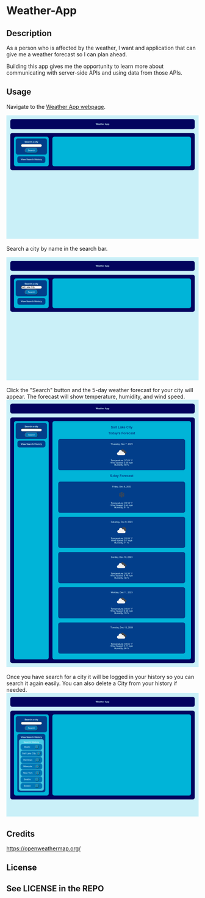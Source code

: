 # Weather-App

## Description

As a person who is affected by the weather, I want and application that can give me a weather forecast so I can plan ahead.

Building this app gives me the opportunity to learn more about communicating with server-side APIs and using data from those APIs.



## Usage

Navigate to the [Weather App webpage](https://wmr89.github.io/weather-app/).

![Screenshot of Weather App webpage](./assets/images/main_page_screenshot.png)

Search a city by name in the search bar.

![Screenshot of a search on the Weather App webpage](./assets/images/search_screenshot.png)

Click the "Search" button and the 5-day weather forecast for your city will appear. The forecast will show temperature, humidity, and wind speed.
![Screenshot of a 5-day forecast on the Weather App webpage](./assets/images/forecast_screenshot.png)

Once you have search for a city it will be logged in your history so you can search it again easily. You can also delete a City from your history if needed.
![Screenshot of search history on the Weather App webpage](./assets/images/histroy_screenshot.png)

## Credits

https://openweathermap.org/

## License

See LICENSE in the REPO
---
